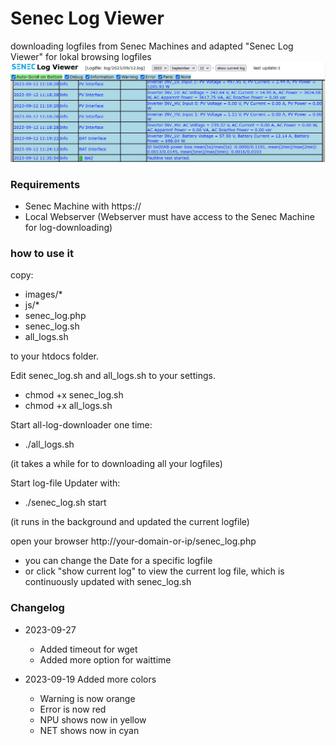 # Senec Log Viewer
downloading logfiles from Senec Machines and adapted "Senec Log Viewer" for lokal browsing logfiles
![Screenshot](Logfile_Viewer.png)

### Requirements
- Senec Machine with https://
- Local Webserver (Webserver must have access to the Senec Machine for log-downloading)

### how to use it
copy:
- images/*
- js/*
- senec_log.php
- senec_log.sh
- all_logs.sh

to your htdocs folder.


Edit senec_log.sh and all_logs.sh to your settings.
- chmod +x senec_log.sh
- chmod +x all_logs.sh


Start all-log-downloader one time:
- ./all_logs.sh

(it takes a while for to downloading all your logfiles)


Start log-file Updater with:
- ./senec_log.sh start

(it runs in the background and updated the current logfile)


open your browser http://your-domain-or-ip/senec_log.php
- you can change the Date for a specific logfile
- or click "show current log" to view the current log file, which is continuously updated with senec_log.sh


### Changelog
- 2023-09-27
  - Added timeout for wget
  - Added more option for waittime


- 2023-09-19 Added more colors
  - Warning is now orange
  - Error is now red
  - NPU shows now in yellow
  - NET shows now in cyan


